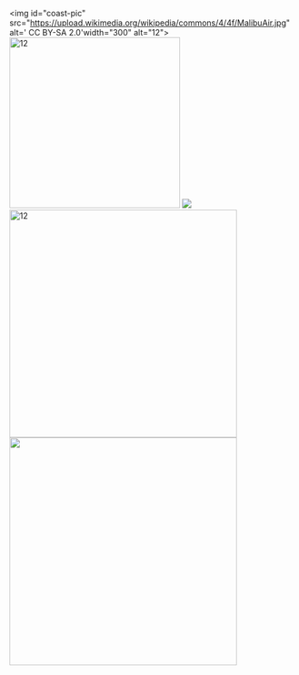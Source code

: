 <img id="coast-pic" src="https://upload.wikimedia.org/wikipedia/commons/4/4f/MalibuAir.jpg"  alt=' CC BY-SA 2.0'width="300" alt="12">
 <img id="zuma-beach" src="https://upload.wikimedia.org/wikipedia/commons/0/0a/Zuma_Beach_View_From_Point_Dume_-_panoramio.jpg" width="300" alt="12">
<img src="https://www.kasandbox.org/programming-images/avatars/Hopper-jumping.gif" id="hopper">
<img id="beach-party" src="https://upload.wikimedia.org/wikipedia/commons/thumb/c/cf/Fiesta_provincial_del_Sol.jpg/300px-Fiesta_provincial_del_Sol.jpg" width="400" alt="12">
<img src="https://cdn.pixabay.com/photo/2018/03/03/08/08/sunset-3195123_960_720.jpg" width= "400px">
